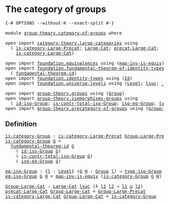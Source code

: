 # The category of groups

<pre class="Agda"><a id="35" class="Symbol">{-#</a> <a id="39" class="Keyword">OPTIONS</a> <a id="47" class="Pragma">--without-K</a> <a id="59" class="Pragma">--exact-split</a> <a id="73" class="Symbol">#-}</a>

<a id="78" class="Keyword">module</a> <a id="85" href="group-theory.category-of-groups.html" class="Module">group-theory.category-of-groups</a> <a id="117" class="Keyword">where</a>

<a id="124" class="Keyword">open</a> <a id="129" class="Keyword">import</a> <a id="136" href="category-theory.large-categories.html" class="Module">category-theory.large-categories</a> <a id="169" class="Keyword">using</a>
  <a id="177" class="Symbol">(</a> <a id="179" href="category-theory.large-categories.html#878" class="Function">is-category-Large-Precat</a><a id="203" class="Symbol">;</a> <a id="205" href="category-theory.large-categories.html#1110" class="Record">Large-Cat</a><a id="214" class="Symbol">;</a> <a id="216" href="category-theory.large-categories.html#1222" class="Field">precat-Large-Cat</a><a id="232" class="Symbol">;</a>
    <a id="238" href="category-theory.large-categories.html#1262" class="Field">is-category-Large-Cat</a><a id="259" class="Symbol">)</a>

<a id="262" class="Keyword">open</a> <a id="267" class="Keyword">import</a> <a id="274" href="foundation.equivalences.html" class="Module">foundation.equivalences</a> <a id="298" class="Keyword">using</a> <a id="304" class="Symbol">(</a><a id="305" href="foundation-core.equivalences.html#4173" class="Function">map-inv-is-equiv</a><a id="321" class="Symbol">)</a>
<a id="323" class="Keyword">open</a> <a id="328" class="Keyword">import</a> <a id="335" href="foundation.fundamental-theorem-of-identity-types.html" class="Module">foundation.fundamental-theorem-of-identity-types</a> <a id="384" class="Keyword">using</a>
  <a id="392" class="Symbol">(</a> <a id="394" href="foundation-core.fundamental-theorem-of-identity-types.html#1888" class="Function">fundamental-theorem-id</a><a id="416" class="Symbol">)</a>
<a id="418" class="Keyword">open</a> <a id="423" class="Keyword">import</a> <a id="430" href="foundation.identity-types.html" class="Module">foundation.identity-types</a> <a id="456" class="Keyword">using</a> <a id="462" class="Symbol">(</a><a id="463" href="foundation-core.identity-types.html#641" class="Datatype">Id</a><a id="465" class="Symbol">)</a>
<a id="467" class="Keyword">open</a> <a id="472" class="Keyword">import</a> <a id="479" href="foundation.universe-levels.html" class="Module">foundation.universe-levels</a> <a id="506" class="Keyword">using</a> <a id="512" class="Symbol">(</a><a id="513" href="Agda.Primitive.html#597" class="Postulate">Level</a><a id="518" class="Symbol">;</a> <a id="520" href="Agda.Primitive.html#780" class="Primitive">lsuc</a><a id="524" class="Symbol">;</a> <a id="526" href="Agda.Primitive.html#810" class="Primitive Operator">_⊔_</a><a id="529" class="Symbol">)</a>

<a id="532" class="Keyword">open</a> <a id="537" class="Keyword">import</a> <a id="544" href="group-theory.groups.html" class="Module">group-theory.groups</a> <a id="564" class="Keyword">using</a> <a id="570" class="Symbol">(</a><a id="571" href="group-theory.groups.html#2398" class="Function">Group</a><a id="576" class="Symbol">)</a>
<a id="578" class="Keyword">open</a> <a id="583" class="Keyword">import</a> <a id="590" href="group-theory.isomorphisms-groups.html" class="Module">group-theory.isomorphisms-groups</a> <a id="623" class="Keyword">using</a>
  <a id="631" class="Symbol">(</a> <a id="633" href="group-theory.isomorphisms-groups.html#2598" class="Function">id-iso-Group</a><a id="645" class="Symbol">;</a> <a id="647" href="group-theory.isomorphisms-groups.html#3262" class="Function">is-contr-total-iso-Group</a><a id="671" class="Symbol">;</a> <a id="673" href="group-theory.isomorphisms-groups.html#2854" class="Function">iso-eq-Group</a><a id="685" class="Symbol">;</a> <a id="687" href="group-theory.isomorphisms-groups.html#1652" class="Function">type-iso-Group</a><a id="701" class="Symbol">)</a>
<a id="703" class="Keyword">open</a> <a id="708" class="Keyword">import</a> <a id="715" href="group-theory.precategory-of-groups.html" class="Module">group-theory.precategory-of-groups</a> <a id="750" class="Keyword">using</a> <a id="756" class="Symbol">(</a><a id="757" href="group-theory.precategory-of-groups.html#734" class="Function">Group-Large-Precat</a><a id="775" class="Symbol">)</a>
</pre>
## Definition

<pre class="Agda"><a id="is-category-Group"></a><a id="805" href="group-theory.category-of-groups.html#805" class="Function">is-category-Group</a> <a id="823" class="Symbol">:</a> <a id="825" href="category-theory.large-categories.html#878" class="Function">is-category-Large-Precat</a> <a id="850" href="group-theory.precategory-of-groups.html#734" class="Function">Group-Large-Precat</a>
<a id="869" href="group-theory.category-of-groups.html#805" class="Function">is-category-Group</a> <a id="887" href="group-theory.category-of-groups.html#887" class="Bound">G</a> <a id="889" class="Symbol">=</a>
  <a id="893" href="foundation-core.fundamental-theorem-of-identity-types.html#1888" class="Function">fundamental-theorem-id</a> <a id="916" href="group-theory.category-of-groups.html#887" class="Bound">G</a>
    <a id="922" class="Symbol">(</a> <a id="924" href="group-theory.isomorphisms-groups.html#2598" class="Function">id-iso-Group</a> <a id="937" href="group-theory.category-of-groups.html#887" class="Bound">G</a><a id="938" class="Symbol">)</a>
    <a id="944" class="Symbol">(</a> <a id="946" href="group-theory.isomorphisms-groups.html#3262" class="Function">is-contr-total-iso-Group</a> <a id="971" href="group-theory.category-of-groups.html#887" class="Bound">G</a><a id="972" class="Symbol">)</a>
    <a id="978" class="Symbol">(</a> <a id="980" href="group-theory.isomorphisms-groups.html#2854" class="Function">iso-eq-Group</a> <a id="993" href="group-theory.category-of-groups.html#887" class="Bound">G</a><a id="994" class="Symbol">)</a>

<a id="eq-iso-Group"></a><a id="997" href="group-theory.category-of-groups.html#997" class="Function">eq-iso-Group</a> <a id="1010" class="Symbol">:</a> <a id="1012" class="Symbol">{</a><a id="1013" href="group-theory.category-of-groups.html#1013" class="Bound">l</a> <a id="1015" class="Symbol">:</a> <a id="1017" href="Agda.Primitive.html#597" class="Postulate">Level</a><a id="1022" class="Symbol">}</a> <a id="1024" class="Symbol">(</a><a id="1025" href="group-theory.category-of-groups.html#1025" class="Bound">G</a> <a id="1027" href="group-theory.category-of-groups.html#1027" class="Bound">H</a> <a id="1029" class="Symbol">:</a> <a id="1031" href="group-theory.groups.html#2398" class="Function">Group</a> <a id="1037" href="group-theory.category-of-groups.html#1013" class="Bound">l</a><a id="1038" class="Symbol">)</a> <a id="1040" class="Symbol">→</a> <a id="1042" href="group-theory.isomorphisms-groups.html#1652" class="Function">type-iso-Group</a> <a id="1057" href="group-theory.category-of-groups.html#1025" class="Bound">G</a> <a id="1059" href="group-theory.category-of-groups.html#1027" class="Bound">H</a> <a id="1061" class="Symbol">→</a> <a id="1063" href="foundation-core.identity-types.html#641" class="Datatype">Id</a> <a id="1066" href="group-theory.category-of-groups.html#1025" class="Bound">G</a> <a id="1068" href="group-theory.category-of-groups.html#1027" class="Bound">H</a>
<a id="1070" href="group-theory.category-of-groups.html#997" class="Function">eq-iso-Group</a> <a id="1083" href="group-theory.category-of-groups.html#1083" class="Bound">G</a> <a id="1085" href="group-theory.category-of-groups.html#1085" class="Bound">H</a> <a id="1087" class="Symbol">=</a> <a id="1089" href="foundation-core.equivalences.html#4173" class="Function">map-inv-is-equiv</a> <a id="1106" class="Symbol">(</a><a id="1107" href="group-theory.category-of-groups.html#805" class="Function">is-category-Group</a> <a id="1125" href="group-theory.category-of-groups.html#1083" class="Bound">G</a> <a id="1127" href="group-theory.category-of-groups.html#1085" class="Bound">H</a><a id="1128" class="Symbol">)</a>

<a id="Group-Large-Cat"></a><a id="1131" href="group-theory.category-of-groups.html#1131" class="Function">Group-Large-Cat</a> <a id="1147" class="Symbol">:</a> <a id="1149" href="category-theory.large-categories.html#1110" class="Record">Large-Cat</a> <a id="1159" href="Agda.Primitive.html#780" class="Primitive">lsuc</a> <a id="1164" class="Symbol">(λ</a> <a id="1167" href="group-theory.category-of-groups.html#1167" class="Bound">l1</a> <a id="1170" href="group-theory.category-of-groups.html#1170" class="Bound">l2</a> <a id="1173" class="Symbol">→</a> <a id="1175" href="group-theory.category-of-groups.html#1167" class="Bound">l1</a> <a id="1178" href="Agda.Primitive.html#810" class="Primitive Operator">⊔</a> <a id="1180" href="group-theory.category-of-groups.html#1170" class="Bound">l2</a><a id="1182" class="Symbol">)</a>
<a id="1184" href="category-theory.large-categories.html#1222" class="Field">precat-Large-Cat</a> <a id="1201" href="group-theory.category-of-groups.html#1131" class="Function">Group-Large-Cat</a> <a id="1217" class="Symbol">=</a> <a id="1219" href="group-theory.precategory-of-groups.html#734" class="Function">Group-Large-Precat</a>
<a id="1238" href="category-theory.large-categories.html#1262" class="Field">is-category-Large-Cat</a> <a id="1260" href="group-theory.category-of-groups.html#1131" class="Function">Group-Large-Cat</a> <a id="1276" class="Symbol">=</a> <a id="1278" href="group-theory.category-of-groups.html#805" class="Function">is-category-Group</a>
</pre>